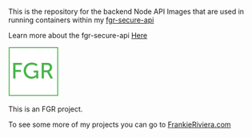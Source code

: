 
This is the repository for the backend Node API Images that are used in running containers within my [fgr-secure-api](https://frankieriviera.com/portfolio/fgr-secure-api)

Learn more about the fgr-secure-api [Here](https://frankieriviera.com/portfolio/fgr-secure-api)

[<img src="./images/FGR_Transparent.png" width="100" />](https://frankieriviera.com)

This is an FGR project. 

To see some more of my projects you can go to [FrankieRiviera.com](https://frankieriviera.com)